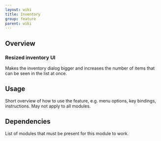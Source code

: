 ```yaml
---
layout: wiki
title: Inventory
group: feature
parent: wiki
---
```


## Overview

### Resized inventory UI
Makes the inventory dialog bigger and increases the number of items that can be seen in the list at once.


## Usage

Short overview of how to use the feature, e.g. menu options, key bindings, 
instructions. May not apply to all modules.


## Dependencies

List of modules that must be present for this module to work.
